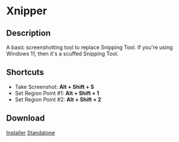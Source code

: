 # Xnipper
## Description
A basic screenshotting tool to replace Snipping Tool. If you're using Windows 11, then it's a scuffed Snipping Tool.

## Shortcuts
  * Take Screenshot: **Alt + Shift + S**
  * Set Region Point #1: **Alt + Shift + 1**
  * Set Region Point #2: **Alt + Shift + 2**

## Download
[Installer](https://github.com/Lexz-08/Xnipper/releases/download/xnipper/Install-Xnipper.exe)
[Standalone](https://github.com/Lexz-08/Xnipper/releases/download/xnipper/Xnipper.exe)
